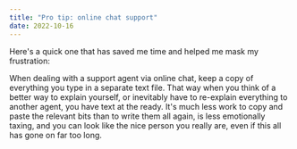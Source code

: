 ```yaml
---
title: "Pro tip: online chat support"
date: 2022-10-16
---
```


Here's a quick one that has saved me time and helped me mask my frustration:

When dealing with a support agent via online chat, keep a copy of everything you type in a separate text file. That way when you think of a better way to explain yourself, or inevitably have to re-explain everything to another agent, you have text at the ready. It's much less work to copy and paste the relevant bits than to write them all again, is less emotionally taxing, and you can look like the nice person you really are, even if this all has gone on far too long.
